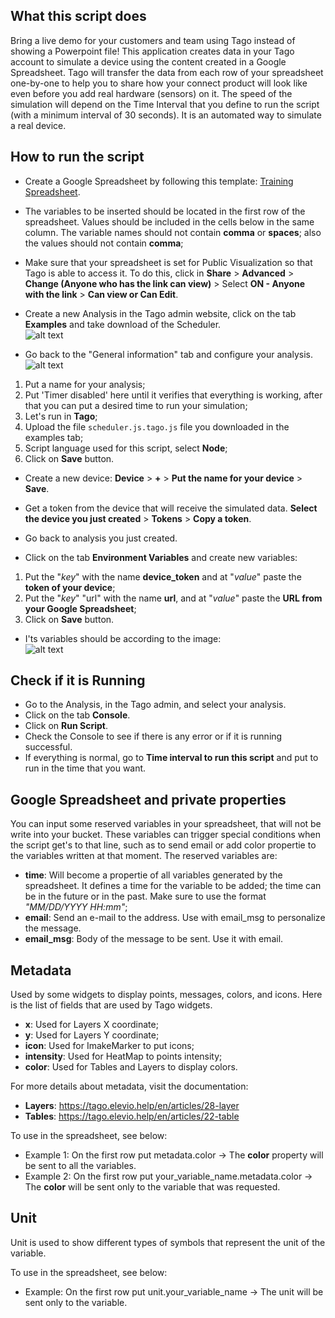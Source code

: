 ## What this script does
Bring a live demo for your customers and team using Tago instead of showing a Powerpoint file! This application creates data in your Tago account to simulate a device using the content created in a Google Spreadsheet. Tago will transfer the data from each row of your spreadsheet one-by-one to help you to share how your connect product will look like even before you add real hardware (sensors) on it. The speed of the simulation will depend on the Time Interval that you define to run the script (with a minimum interval of 30 seconds). It is an automated way to simulate a real device.

## How to run the script
* Create a Google Spreadsheet by following this template: [Training Spreadsheet](https://docs.google.com/spreadsheets/d/1MF5xih03tlFQzZD7fBbFS8miLiOK-d-5o_8PqT3oEH8/edit?usp=sharing).<br>
* The variables to be inserted should be located in the first row of the spreadsheet. Values should be included in the cells below in the same column. The variable names should not contain **comma** or **spaces**; also the values should not contain **comma**;<br>
* Make sure that your spreadsheet is set for Public Visualization so that Tago is able to access it. To do this, click in **Share** > **Advanced** > **Change (Anyone who has the link can view)** > Select **ON - Anyone with the link** > **Can view or Can Edit**.<br>

* Create a new Analysis in the Tago admin website, click on the tab **Examples** and take download of the Scheduler. <br>
![alt text](https://github.com/tago-io/analysis-scheduler/blob/master/_static/analysis_examples.png?raw=true "Analysis examples")<br>

* Go back to the "General information" tab and configure your analysis. <br>
![alt text](https://github.com/tago-io/analysis-scheduler/blob/master/_static/conf_analysis.png?raw=true "Analysis settings")
 1. Put a name for your analysis;
 2. Put 'Timer disabled' here until it verifies that everything is working, after that you can put a desired time to run your simulation;
 3. Let's run in **Tago**; 
 4. Upload the file `scheduler.js.tago.js` file you downloaded in the examples tab;
 5. Script language used for this script, select **Node**;
 6. Click on **Save** button. <br>

* Create a new device: **Device** > **+** > **Put the name for your device** > **Save**. <br>
* Get a token from the device that will receive the simulated data. **Select the device you just created** > **Tokens** > **Copy a token**. <br>

* Go back to analysis you just created. <br>
* Click on the tab **Environment Variables** and create new variables: <br>
1. Put the "*key*" with the name **device_token** and at "*value*" paste the **token of your device**;
2. Put the "*key*" "url" with the name **url**, and at "*value*" paste the **URL from your Google Spreadsheet**; <br>
3. Click on **Save** button.

* I'ts variables should be according to the image: <br> 
![alt text](https://github.com/tago-io/analysis-scheduler/blob/master/_static/env_vars.png?raw=true "Analysis environment variables")

## Check if it is Running
* Go to the Analysis, in the Tago admin, and select your analysis.<br>
* Click on the tab **Console**.<br>
* Click on **Run Script**.<br>
* Check the Console to see if there is any error or if it is running successful.<br>
* If everything is normal, go to **Time interval to run this script** and put to run in the time that you want.<br>

## Google Spreadsheet and private properties
You can input some reserved variables in your spreadsheet, that will not be write into your bucket. These variables can trigger special conditions when the script get's to that line, such as to send email or add color propertie to the variables written at that moment.
The reserved variables are:
* **time**: Will become a propertie of all variables generated by the spreadsheet. It defines a time for the variable to be added; the time can be in the future or in the past. Make sure to use the format *"MM/DD/YYYY HH:mm"*;
* **email**: Send an e-mail to the address. Use with email_msg to personalize the message.
* **email_msg**: Body of the message to be sent. Use it with email.

## Metadata 
Used by some widgets to display points, messages, colors, and icons. Here is the list of fields that are used by Tago widgets.
* **x**: Used for Layers X coordinate;
* **y**: Used for Layers Y coordinate;
* **icon**: Used for ImakeMarker to put icons;
* **intensity**: Used for HeatMap to points intensity; 
* **color**: Used for Tables and Layers to display colors.

For more details about metadata, visit the documentation: 
* **Layers**: https://tago.elevio.help/en/articles/28-layer
* **Tables**: https://tago.elevio.help/en/articles/22-table

To use in the spreadsheet, see below:
* Example 1: On the first row put metadata.color -> The **color** property will be sent to all the variables.
* Example 2: On the first row put your_variable_name.metadata.color -> The **color** will be sent only to the variable that was requested.


## Unit

Unit is used to show different types of symbols that represent the unit of the variable.

To use in the spreadsheet, see below:
* Example: On the first row put unit.your_variable_name -> The unit will be sent only to the variable.  